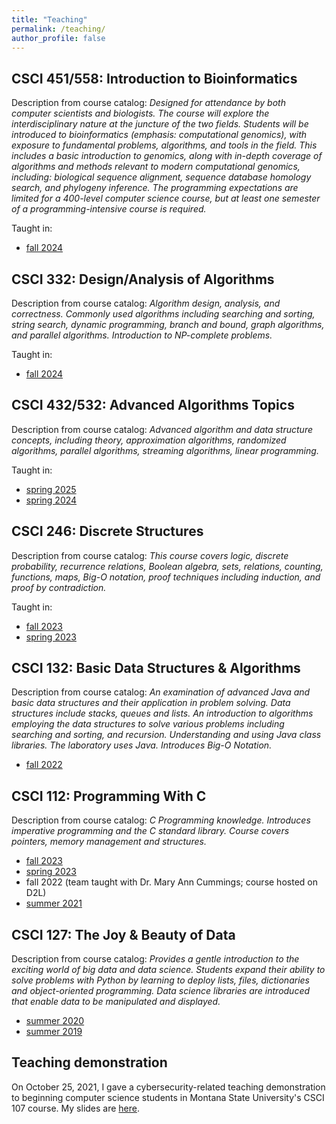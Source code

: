 ```yaml
---
title: "Teaching"
permalink: /teaching/
author_profile: false
---
```


## CSCI 451/558: Introduction to Bioinformatics

Description from course catalog: *Designed for attendance by both computer scientists and biologists. The course will explore the interdisciplinary nature at the juncture of the two fields. Students will be introduced to bioinformatics (emphasis: computational genomics), with exposure to fundamental problems, algorithms, and tools in the field. This includes a basic introduction to genomics, along with in-depth coverage of algorithms and methods relevant to modern computational genomics, including: biological sequence alignment, sequence database homology search, and phylogeny inference. The programming expectations are limited for a 400-level computer science course, but at least one semester of a programming-intensive course is required.*

Taught in:
* [fall 2024](https://lgw2.github.io/teaching/csci558-fall-2024/syllabus/)

## CSCI 332: Design/Analysis of Algorithms

Description from course catalog: *Algorithm design, analysis, and correctness. Commonly used algorithms including searching and sorting, string search, dynamic programming, branch and bound, graph algorithms, and parallel algorithms. Introduction to NP-complete problems.*

Taught in:
* [fall 2024](https://lgw2.github.io/teaching/csci332-fall-2024/syllabus/)

## CSCI 432/532: Advanced Algorithms Topics

Description from course catalog: *Advanced algorithm and data structure concepts, including theory, approximation algorithms, randomized algorithms, parallel algorithms, streaming algorithms, linear programming.*

Taught in:
* [spring 2025](https://lgw2.github.io/teaching/cscix32-spring-2025/syllabus/)
* [spring 2024](https://lgw2.github.io/teaching/cscix32-spring-2024/syllabus/)

## CSCI 246: Discrete Structures

Description from course catalog: *This course covers logic, discrete probability, recurrence relations, Boolean algebra, sets, relations, counting, functions, maps, Big-O notation, proof techniques including induction, and proof by contradiction.*

Taught in:
* [fall 2023](https://lgw2.github.io/teaching/csci246-fall-2023/syllabus/)
* [spring 2023](https://lgw2.github.io/teaching/csci246-spring-2023/syllabus/)

## CSCI 132: Basic Data Structures & Algorithms

Description from course catalog: *An examination of advanced Java and basic
data structures and their application in problem solving. Data structures
include stacks, queues and lists. An introduction to algorithms employing the
data structures to solve various problems including searching and sorting, and
recursion. Understanding and using Java class libraries. The laboratory uses
Java. Introduces Big-O Notation.*

* [fall 2022](https://lgw2.github.io/teaching/csci132-fall-2022/syllabus/)

## CSCI 112: Programming With C

Description from course catalog: *C Programming knowledge. Introduces imperative programming
and the C standard library. Course covers pointers, memory management and
structures.*

* [fall 2023](https://lgw2.github.io/teaching/csci112-fall-2023/syllabus/)
* [spring 2023](https://lgw2.github.io/teaching/csci112-spring-2023/syllabus/)
* fall 2022 (team taught with Dr. Mary Ann Cummings; course hosted on D2L)
* [summer 2021](https://lgw2.github.io/teaching/csci112-summer-2021/syllabus/)

## CSCI 127: The Joy & Beauty of Data

Description from course catalog: *Provides a gentle introduction to the exciting world of big data and data science. Students expand their ability to solve problems with Python by learning to deploy lists, files, dictionaries and object-oriented programming. Data science libraries are introduced that enable data to be manipulated and displayed.*

* [summer 2020](https://lgw2.github.io/teaching/csci127-summer-2020/syllabus/)
* [summer 2019](https://lgw2.github.io/teaching/csci127-summer-2019/syllabus/)

## Teaching demonstration

On October 25, 2021, I gave a cybersecurity-related teaching demonstration to
beginning computer science students in Montana State University's CSCI 107 course.
My slides are [here](http://lgw2.github.io/files/security_teaching_demo.pdf).
